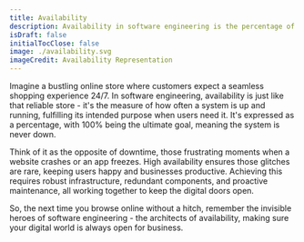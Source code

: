 ```yaml
---
title: Availability
description: Availability in software engineering is the percentage of time a system consistently performs its intended function when needed.
isDraft: false
initialTocClose: false
image: ./availability.svg
imageCredit: Availability Representation
---
```


Imagine a bustling online store where customers expect a seamless shopping experience 24/7. In software engineering, availability is just like that reliable store - it's the measure of how often a system is up and running, fulfilling its intended purpose when users need it. It's expressed as a percentage, with 100% being the ultimate goal, meaning the system is never down.

Think of it as the opposite of downtime, those frustrating moments when a website crashes or an app freezes. High availability ensures those glitches are rare, keeping users happy and businesses productive. Achieving this requires robust infrastructure, redundant components, and proactive maintenance, all working together to keep the digital doors open.

So, the next time you browse online without a hitch, remember the invisible heroes of software engineering - the architects of availability, making sure your digital world is always open for business.

